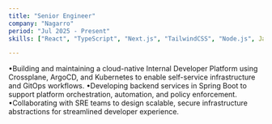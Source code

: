 ```yaml
---
title: "Senior Engineer"
company: "Nagarro"
period: "Jul 2025 - Present"
skills: ["React", "TypeScript", "Next.js", "TailwindCSS", "Node.js", Java, Jenkins, Linux, Spring-Boot]

---
```


•Building and maintaining a cloud-native Internal Developer Platform using Crossplane, ArgoCD, and Kubernetes to enable self-service infrastructure and GitOps workflows.
•Developing backend services in Spring Boot to support platform orchestration, automation, and policy enforcement.
•Collaborating with SRE teams to design scalable, secure infrastructure abstractions for streamlined developer experience.









